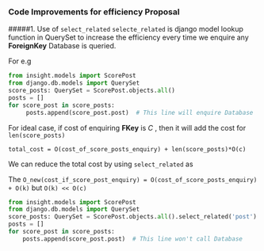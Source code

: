 ### Code Improvements for efficiency Proposal

#####1. Use of `select_related`
`selecte_related` is django model lookup function in QuerySet to increase the efficiency
every time we enquire any **ForeignKey** Database is queried. 

For e.g
```python 
from insight.models import ScorePost
from django.db.models import QuerySet
score_posts: QuerySet = ScorePost.objects.all()
posts = []
for score_post in score_posts:
     posts.append(score_post.post)  # This line will enquire Database
```
For ideal case,
if cost of enquiring **FKey** is *C* , then it will add the cost for `len(score_posts)`

`total_cost = O(cost_of_score_posts_enquiry) + len(score_posts)*O(c)`
 
 We can reduce the total cost by using `select_related` as
 
 The `O_new(cost_if_score_post_enquiry) = O(cost_of_score_posts_enquiry) + O(k)` but `O(k) << O(c)`
 
 ```python
from insight.models import ScorePost
from django.db.models import QuerySet
score_posts: QuerySet = ScorePost.objects.all().select_related('post')
posts = []
for score_post in score_posts:
     posts.append(score_post.post)  # This line won't call Database

```


